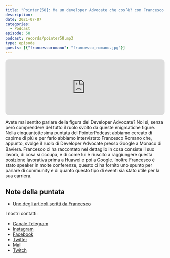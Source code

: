 ```yaml
---
title: "Pointer[58]: Ma un developer Advocate che cos’è? con Francesco Romano"
description:
date: 2021-07-07
categories:
  - Podcast
episode: 58
podcast: records/pointer58.mp3
type: episode
guests: [{"francescoromano": "francesco_romano.jpg"}]
---
```


<iframe src="https://embed.podcasts.apple.com/us/podcast/pointer-58-ma-developer-advocate-che-cos%C3%A8-con-francesco/id1465505870?i=1000528111040&amp;itsct=podcast_box_player&amp;itscg=30200&amp;ls=1&amp;theme=auto" sandbox="allow-forms allow-popups allow-same-origin allow-scripts allow-top-navigation-by-user-activation" allow="autoplay *; encrypted-media *;" style="width: 100%; max-width: 660px; overflow: hidden; border-radius: 10px; background: transparent none repeat scroll 0% 0%;" height="175px" frameborder="0"></iframe>

Avete mai sentito parlare della figura del Developer Advocate? Noi si, senza però comprendere del tutto il ruolo svolto da queste enigmatiche figure.
Nella cinquantottesima puntata del PointerPodcast abbiamo cercato di capirne di più e per farlo abbiamo intervistato Francesco Romano che, appunto, svolge il ruolo di Developer Advocate presso Google a Monaco di Baviera.
Francesco ci ha raccontato nel dettaglio in cosa consiste il suo lavoro, di cosa si occupa, e di come lui è riuscito a raggiungere questa posizione lavorativa prima a Huawei e poi a Google.
Inoltre Francesco è stato speaker in molte conferenze, questo ci ha fornito uno spunto per parlare di community e di quanto questo tipo di eventi sia stato utile per la sua carriera.



## Note della puntata 

- [Uno degli articoli scritti da Francesco](https://medium.com/androiddevelopers/tabletop-mode-on-foldable-devices-d091b3c500b1)


I nostri contatti:

- [Canale Telegram](https://t.me/PointerPodcast)
- [Instagram](https://www.instagram.com/pointerpodcast/)
- [Facebook](https://www.facebook.com/pointerPodcast/)
- [Twitter](https://twitter.com/PointerPodcast)
- [Mail](info@pointerpodcast.it)
- [Twitch](https://www.twitch.tv/pointerpodcast)

